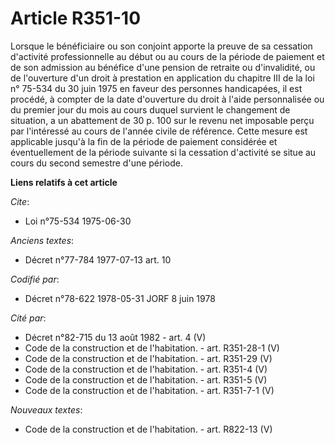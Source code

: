 # Article R351-10

Lorsque le bénéficiaire ou son conjoint apporte la preuve de sa cessation d'activité professionnelle au début ou au cours de
la période de paiement et de son admission au bénéfice d'une pension de retraite ou d'invalidité, ou de l'ouverture d'un
droit à prestation en application du chapitre III de la loi n° 75-534 du 30 juin 1975 en faveur des personnes handicapées, il
est procédé, à compter de la date d'ouverture du droit à l'aide personnalisée ou du premier jour du mois au cours duquel
survient le changement de situation, a un abattement de 30 p. 100 sur le revenu net imposable perçu par l'intéressé au cours
de l'année civile de référence. Cette mesure est applicable jusqu'à la fin de la période de paiement considérée et
éventuellement de la période suivante si la cessation d'activité se situe au cours du second semestre d'une période.

**Liens relatifs à cet article**

_Cite_:

  - Loi n°75-534 1975-06-30

_Anciens textes_:

  - Décret n°77-784 1977-07-13 art. 10

_Codifié par_:

  - Décret n°78-622 1978-05-31 JORF 8 juin 1978

_Cité par_:

  - Décret n°82-715 du 13 août 1982 - art. 4 (V)
  - Code de la construction et de l'habitation. - art. R351-28-1 (V)
  - Code de la construction et de l'habitation. - art. R351-29 (V)
  - Code de la construction et de l'habitation. - art. R351-4 (V)
  - Code de la construction et de l'habitation. - art. R351-5 (V)
  - Code de la construction et de l'habitation. - art. R351-7-1 (V)

_Nouveaux textes_:

  - Code de la construction et de l'habitation. - art. R822-13 (V)
